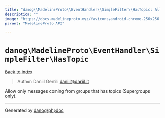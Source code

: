 ```yaml
---
title: "danog\\MadelineProto\\EventHandler\\SimpleFilter\\HasTopic: Allow only messages coming from groups that has topics (Supergroups only)."
description: ""
image: "https://docs.madelineproto.xyz/favicons/android-chrome-256x256.png"
parent: "MadelineProto API"

---
```

# `danog\MadelineProto\EventHandler\SimpleFilter\HasTopic`
[Back to index](../../../../index.html)

> Author: Daniil Gentili <daniil@daniil.it>  
  

Allow only messages coming from groups that has topics (Supergroups only).  



---
Generated by [danog/phpdoc](https://phpdoc.daniil.it)
